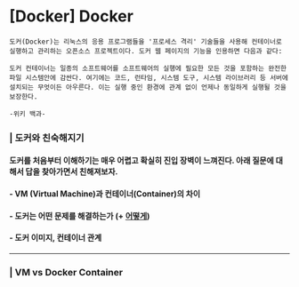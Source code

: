 # [Docker] Docker

```
도커(Docker)는 리눅스의 응용 프로그램들을 '프로세스 격리' 기술들을 사용해 컨테이너로 실행하고 관리하는 오픈소스 프로젝트이다. 도커 웹 페이지의 기능을 인용하면 다음과 같다:

도커 컨테이너는 일종의 소프트웨어를 소프트웨어의 실행에 필요한 모든 것을 포함하는 완전한 파일 시스템안에 감싼다. 여기에는 코드, 런타임, 시스템 도구, 시스템 라이브러리 등 서버에 설치되는 무엇이든 아우른다. 이는 실행 중인 환경에 관계 없이 언제나 동일하게 실행될 것을 보장한다. 

-위키 백과- 
```

### | 도커와 친숙해지기

#### 도커를 처음부터 이해하기는 매우 어렵고 확실히 진입 장벽이 느껴진다. 아래 질문에 대해서 답을 찾아가면서 친해져보자. 

#### - VM (Virtual Machine)과 컨테이너(Container)의 차이 

#### - 도커는 어떤 문제를 해결하는가 (+ <u>어떻게</u>)

#### - 도커 이미지, 컨테이너 관계 

___

### | VM vs Docker Container 





